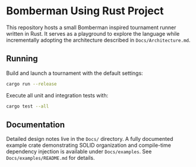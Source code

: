 # Bomberman Using Rust Project

This repository hosts a small Bomberman inspired tournament runner written in Rust.
It serves as a playground to explore the language while incrementally adopting
the architecture described in `Docs/Architecture.md`.

## Running

Build and launch a tournament with the default settings:

```bash
cargo run --release
```

Execute all unit and integration tests with:

```bash
cargo test --all
```

## Documentation

Detailed design notes live in the `Docs/` directory. A fully documented example
crate demonstrating SOLID organization and compile-time dependency injection is
available under `Docs/examples`. See `Docs/examples/README.md` for details.
